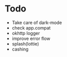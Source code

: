# Todo
- Take care of dark-mode
- check app.compat 
- okhttp logger
- improve error flow
- splash(lottie)
- cashing